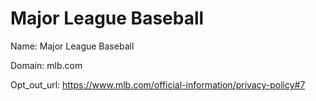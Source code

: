 # Major League Baseball

Name: Major League Baseball

Domain: mlb.com

Opt_out_url: https://www.mlb.com/official-information/privacy-policy#7

